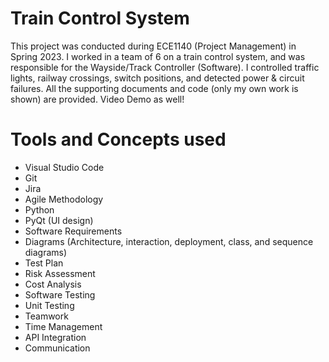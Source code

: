 # Train Control System 

This project was conducted during ECE1140 (Project Management) in Spring 2023. I worked in a team of 6 on a train control system, and was responsible for the Wayside/Track Controller (Software). I controlled traffic lights, railway crossings, switch positions, and detected power & circuit failures. All the supporting documents and code (only my own work is shown) are provided. Video Demo as well!

# Tools and Concepts used 

* Visual Studio Code
* Git
* Jira 
* Agile Methodology 
* Python 
* PyQt (UI design)
* Software Requirements 
* Diagrams (Architecture, interaction, deployment, class, and sequence diagrams)
* Test Plan
* Risk Assessment 
* Cost Analysis
* Software Testing 
* Unit Testing
* Teamwork
* Time Management
* API Integration 
* Communication 


